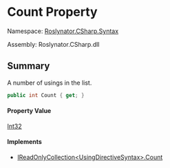 # Count Property

Namespace: [Roslynator.CSharp.Syntax](../../README.md)

Assembly: Roslynator\.CSharp\.dll

## Summary

A number of usings in the list\.

```csharp
public int Count { get; }
```

#### Property Value

[Int32](https://docs.microsoft.com/en-us/dotnet/api/system.int32)

#### Implements

* [IReadOnlyCollection\<UsingDirectiveSyntax>.Count](https://docs.microsoft.com/en-us/dotnet/api/system.collections.generic.ireadonlycollection-1.count)

